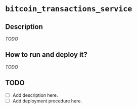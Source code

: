 # `bitcoin_transactions_service`

## Description

*TODO*

## How to run and deploy it?

*TODO*

## TODO

- [ ] Add description here.
- [ ] Add deployment procedure here.
